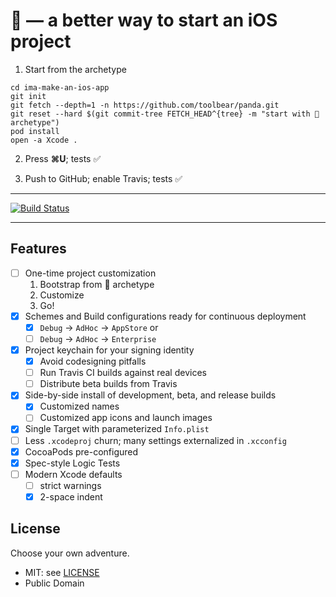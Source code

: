 # 🐼 — a better way to start an iOS project

1. Start from the archetype

  ```console
  cd ima-make-an-ios-app
  git init
  git fetch --depth=1 -n https://github.com/toolbear/panda.git
  git reset --hard $(git commit-tree FETCH_HEAD^{tree} -m "start with 🐼 archetype")
  pod install
  open -a Xcode .
  ```

2. Press **⌘U**; tests ✅

3. Push to GitHub; enable Travis; tests ✅

---

[![Build Status](https://travis-ci.org/toolbear/panda.svg?branch=master)](https://travis-ci.org/toolbear/panda)

---

## Features

* [ ] One-time project customization
  1. Bootstrap from 🐼 archetype
  2. Customize
  3. Go!
* [x] Schemes and Build configurations ready for continuous deployment
  * [x] `Debug` → `AdHoc` → `AppStore` or
  * [ ] `Debug` → `AdHoc` → `Enterprise`
* [x] Project keychain for your signing identity
  * [x] Avoid codesigning pitfalls
  * [ ] Run Travis CI builds against real devices
  * [ ] Distribute beta builds from Travis
* [x] Side-by-side install of development, beta, and release builds
  * [x] Customized names
  * [ ] Customized app icons and launch images
* [x] Single Target with parameterized `Info.plist`
* [ ] Less `.xcodeproj` churn; many settings externalized  in `.xcconfig`
* [x] CocoaPods pre-configured
* [x] Spec-style Logic Tests
* [ ] Modern Xcode defaults
  * [ ] strict warnings
  * [x] 2-space indent

## License

Choose your own adventure.

* MIT: see [LICENSE](LICENSE)
* Public Domain
